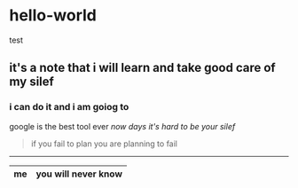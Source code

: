 # hello-world
test
## it's a note that i will learn and take good care of my silef 
### i can do it and i am goiog to 
google is the best tool ever 
*now days it's hard to be your silef*
>if you fail to plan you are planning to fail
---------------------------------------------------
 | me | you will never know |
 |----|---------------------|
